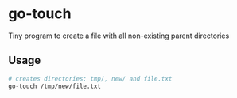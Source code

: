 # go-touch
Tiny program to create a file with all non-existing parent directories

## Usage

```bash
# creates directories: tmp/, new/ and file.txt
go-touch /tmp/new/file.txt
```
